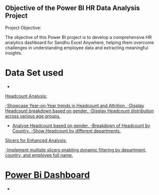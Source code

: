 ## Objective of the Power BI HR Data Analysis Project

Project Objective:

The objective of this Power BI project is to develop a comprehensive HR analytics dashboard for Sandhu Excel Anywhere, helping them overcome challenges in understanding employee data and extracting meaningful insights.


# Data Set used
 - <a href="https://github.com/yuvayash2631/Data-Analysis-Dashboard/blob/main/Employee%20Sample%20Data.xlsx">

Headcount Analysis:

-Showcase Year-on-Year trends in Headcount and Attrition.
-Display Headcount breakdown based on gender.
-Display Headcount distribution across various age groups.
- Analyse Headcount based on gender.
-Breakdown of Headcount by Country.
-Show Headcount by different departments.

Slicers for Enhanced Analysis:

-Implement multiple slicers enabling dynamic filtering by department, country, and employee full name.

# Power Bi Dashboard
 - <a href="https://github.com/yuvayash2631/Data-Analysis-Dashboard/blob/main/POWER%20BI%20PROJECT%20(HR%20DASHBOARD).pbix">
